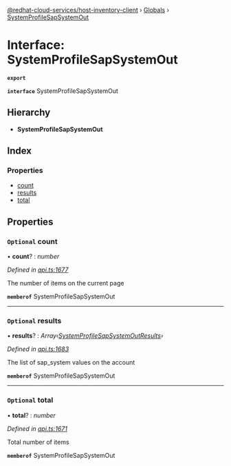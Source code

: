 [@redhat-cloud-services/host-inventory-client](../README.md) › [Globals](../globals.md) › [SystemProfileSapSystemOut](systemprofilesapsystemout.md)

# Interface: SystemProfileSapSystemOut

**`export`** 

**`interface`** SystemProfileSapSystemOut

## Hierarchy

* **SystemProfileSapSystemOut**

## Index

### Properties

* [count](systemprofilesapsystemout.md#optional-count)
* [results](systemprofilesapsystemout.md#optional-results)
* [total](systemprofilesapsystemout.md#optional-total)

## Properties

### `Optional` count

• **count**? : *number*

*Defined in [api.ts:1677](https://github.com/RedHatInsights/javascript-clients/blob/master/packages/host-inventory/api.ts#L1677)*

The number of items on the current page

**`memberof`** SystemProfileSapSystemOut

___

### `Optional` results

• **results**? : *Array‹[SystemProfileSapSystemOutResults](systemprofilesapsystemoutresults.md)›*

*Defined in [api.ts:1683](https://github.com/RedHatInsights/javascript-clients/blob/master/packages/host-inventory/api.ts#L1683)*

The list of sap_system values on the account

**`memberof`** SystemProfileSapSystemOut

___

### `Optional` total

• **total**? : *number*

*Defined in [api.ts:1671](https://github.com/RedHatInsights/javascript-clients/blob/master/packages/host-inventory/api.ts#L1671)*

Total number of items

**`memberof`** SystemProfileSapSystemOut
